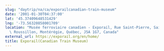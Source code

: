 ```yaml
---
slug: "daytrip/na/ca/exporailcanadian-train-museum"
date: '2001-01-30T04:37:00'
lat: '45.37409648531429'
lng: '-73.56320858001709'
location: "Musée ferroviaire canadien - Exporail, Rue Saint-Pierre, Saint-Constant,\
  \ Roussillon, Montérégie, Québec, J5A 1G7, Canada"
external_url: https://exporail.org/en/home/
title: Exporail(Canadian Train Museum)
---
```



